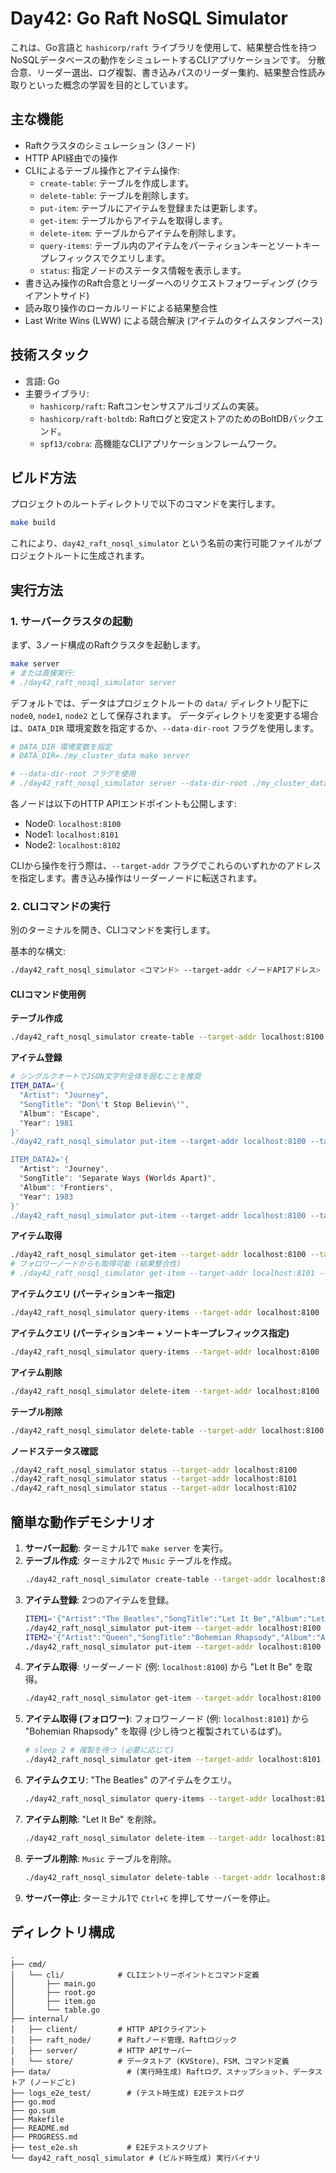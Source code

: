 # Day42: Go Raft NoSQL Simulator

これは、Go言語と `hashicorp/raft` ライブラリを使用して、結果整合性を持つNoSQLデータベースの動作をシミュレートするCLIアプリケーションです。
分散合意、リーダー選出、ログ複製、書き込みパスのリーダー集約、結果整合性読み取りといった概念の学習を目的としています。

## 主な機能

- Raftクラスタのシミュレーション (3ノード)
- HTTP API経由での操作
- CLIによるテーブル操作とアイテム操作:
  - `create-table`: テーブルを作成します。
  - `delete-table`: テーブルを削除します。
  - `put-item`: テーブルにアイテムを登録または更新します。
  - `get-item`: テーブルからアイテムを取得します。
  - `delete-item`: テーブルからアイテムを削除します。
  - `query-items`: テーブル内のアイテムをパーティションキーとソートキープレフィックスでクエリします。
  - `status`: 指定ノードのステータス情報を表示します。
- 書き込み操作のRaft合意とリーダーへのリクエストフォワーディング (クライアントサイド)
- 読み取り操作のローカルリードによる結果整合性
- Last Write Wins (LWW) による競合解決 (アイテムのタイムスタンプベース)

## 技術スタック

- 言語: Go
- 主要ライブラリ:
  - `hashicorp/raft`: Raftコンセンサスアルゴリズムの実装。
  - `hashicorp/raft-boltdb`: Raftログと安定ストアのためのBoltDBバックエンド。
  - `spf13/cobra`: 高機能なCLIアプリケーションフレームワーク。

## ビルド方法

プロジェクトのルートディレクトリで以下のコマンドを実行します。

```bash
make build
```

これにより、`day42_raft_nosql_simulator` という名前の実行可能ファイルがプロジェクトルートに生成されます。

## 実行方法

### 1. サーバークラスタの起動

まず、3ノード構成のRaftクラスタを起動します。

```bash
make server
# または直接実行:
# ./day42_raft_nosql_simulator server
```

デフォルトでは、データはプロジェクトルートの `data/` ディレクトリ配下に `node0`, `node1`, `node2` として保存されます。
データディレクトリを変更する場合は、`DATA_DIR` 環境変数を指定するか、`--data-dir-root` フラグを使用します。

```bash
# DATA_DIR 環境変数を指定
# DATA_DIR=./my_cluster_data make server

# --data-dir-root フラグを使用
# ./day42_raft_nosql_simulator server --data-dir-root ./my_cluster_data
```

各ノードは以下のHTTP APIエンドポイントも公開します:
- Node0: `localhost:8100`
- Node1: `localhost:8101`
- Node2: `localhost:8102`

CLIから操作を行う際は、`--target-addr` フラグでこれらのいずれかのアドレスを指定します。書き込み操作はリーダーノードに転送されます。

### 2. CLIコマンドの実行

別のターミナルを開き、CLIコマンドを実行します。

基本的な構文:
```bash
./day42_raft_nosql_simulator <コマンド> --target-addr <ノードAPIアドレス> [オプション]
```

#### CLIコマンド使用例

**テーブル作成**
```bash
./day42_raft_nosql_simulator create-table --target-addr localhost:8100 --table-name Music --partition-key Artist --sort-key SongTitle
```

**アイテム登録**
```bash
# シングルクオートでJSON文字列全体を囲むことを推奨
ITEM_DATA='{
  "Artist": "Journey",
  "SongTitle": "Don\'t Stop Believin\'",
  "Album": "Escape",
  "Year": 1981
}'
./day42_raft_nosql_simulator put-item --target-addr localhost:8100 --table-name Music --item-data "$ITEM_DATA"

ITEM_DATA2='{
  "Artist": "Journey",
  "SongTitle": "Separate Ways (Worlds Apart)",
  "Album": "Frontiers",
  "Year": 1983
}'
./day42_raft_nosql_simulator put-item --target-addr localhost:8100 --table-name Music --item-data "$ITEM_DATA2"
```

**アイテム取得**
```bash
./day42_raft_nosql_simulator get-item --target-addr localhost:8100 --table-name Music --partition-key "Journey" --sort-key "Don\'t Stop Believin\'"
# フォロワーノードからも取得可能 (結果整合性)
# ./day42_raft_nosql_simulator get-item --target-addr localhost:8101 --table-name Music --partition-key "Journey" --sort-key "Don\'t Stop Believin\'"
```

**アイテムクエリ (パーティションキー指定)**
```bash
./day42_raft_nosql_simulator query-items --target-addr localhost:8100 --table-name Music --partition-key "Journey"
```

**アイテムクエリ (パーティションキー + ソートキープレフィックス指定)**
```bash
./day42_raft_nosql_simulator query-items --target-addr localhost:8100 --table-name Music --partition-key "Journey" --sort-key-prefix "Don\'t"
```

**アイテム削除**
```bash
./day42_raft_nosql_simulator delete-item --target-addr localhost:8100 --table-name Music --partition-key "Journey" --sort-key "Separate Ways (Worlds Apart)"
```

**テーブル削除**
```bash
./day42_raft_nosql_simulator delete-table --target-addr localhost:8100 --table-name Music
```

**ノードステータス確認**
```bash
./day42_raft_nosql_simulator status --target-addr localhost:8100
./day42_raft_nosql_simulator status --target-addr localhost:8101
./day42_raft_nosql_simulator status --target-addr localhost:8102
```

## 簡単な動作デモシナリオ

1.  **サーバー起動**: ターミナル1で `make server` を実行。
2.  **テーブル作成**: ターミナル2で `Music` テーブルを作成。
    ```bash
    ./day42_raft_nosql_simulator create-table --target-addr localhost:8100 --table-name Music --partition-key Artist --sort-key SongTitle
    ```
3.  **アイテム登録**: 2つのアイテムを登録。
    ```bash
    ITEM1='{"Artist":"The Beatles","SongTitle":"Let It Be","Album":"Let It Be","Year":1970}'
    ./day42_raft_nosql_simulator put-item --target-addr localhost:8100 --table-name Music --item-data "$ITEM1"
    ITEM2='{"Artist":"Queen","SongTitle":"Bohemian Rhapsody","Album":"A Night at the Opera","Year":1975}'
    ./day42_raft_nosql_simulator put-item --target-addr localhost:8100 --table-name Music --item-data "$ITEM2"
    ```
4.  **アイテム取得**: リーダーノード (例: `localhost:8100`) から "Let It Be" を取得。
    ```bash
    ./day42_raft_nosql_simulator get-item --target-addr localhost:8100 --table-name Music --partition-key "The Beatles" --sort-key "Let It Be"
    ```
5.  **アイテム取得 (フォロワー)**: フォロワーノード (例: `localhost:8101`) から "Bohemian Rhapsody" を取得 (少し待つと複製されているはず)。
    ```bash
    # sleep 2 # 複製を待つ (必要に応じて)
    ./day42_raft_nosql_simulator get-item --target-addr localhost:8101 --table-name Music --partition-key "Queen" --sort-key "Bohemian Rhapsody"
    ```
6.  **アイテムクエリ**: "The Beatles" のアイテムをクエリ。
    ```bash
    ./day42_raft_nosql_simulator query-items --target-addr localhost:8100 --table-name Music --partition-key "The Beatles"
    ```
7.  **アイテム削除**: "Let It Be" を削除。
    ```bash
    ./day42_raft_nosql_simulator delete-item --target-addr localhost:8100 --table-name Music --partition-key "The Beatles" --sort-key "Let It Be"
    ```
8.  **テーブル削除**: `Music` テーブルを削除。
    ```bash
    ./day42_raft_nosql_simulator delete-table --target-addr localhost:8100 --table-name Music
    ```
9.  **サーバー停止**: ターミナル1で `Ctrl+C` を押してサーバーを停止。

## ディレクトリ構成

```
.
├── cmd/
│   └── cli/            # CLIエントリーポイントとコマンド定義
│       ├── main.go
│       ├── root.go
│       ├── item.go
│       └── table.go
├── internal/
│   ├── client/         # HTTP APIクライアント
│   ├── raft_node/      # Raftノード管理、Raftロジック
│   ├── server/         # HTTP APIサーバー
│   └── store/          # データストア (KVStore)、FSM、コマンド定義
├── data/                 # (実行時生成) Raftログ、スナップショット、データストア (ノードごと)
├── logs_e2e_test/        # (テスト時生成) E2Eテストログ
├── go.mod
├── go.sum
├── Makefile
├── README.md
├── PROGRESS.md
├── test_e2e.sh           # E2Eテストスクリプト
└── day42_raft_nosql_simulator # (ビルド時生成) 実行バイナリ
```
